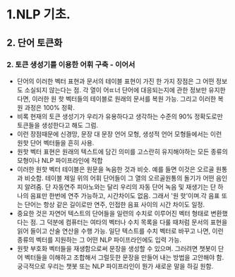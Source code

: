 # 1.NLP 기초.
## 2. 단어 토큰화
### 2. 토큰 생성기를 이용한 어휘 구축 - 이어서
- 단어의 이러한 벡터 표현과 문서의 테이블 표현이 가진 한 가지 장점은 그 어떤 정보도 소실되지 않는다는 점. 각 열이 어ㄸ너 단어에 대응되는지에 관한 정보만 유지한다면, 이러한 원 핫 벡터들의 테이블로 원래의 문서를 복원 가능. 그리고 이러한 복원 과정은 100% 정확.
- 비록 현재의 토큰 생성기가 우리가 유용하다고 생각하는 수준의 90% 정확도로만 토큰들을 생성한다고 해도 그럼.
- 이런 장점때문에 신경망, 문장 대 문장 언어 모형, 생성적 언어 모형들에서는 이런 원핫 단어 벡터들을 흔히 사용.
- 원핫 벡터 표현은 원래의 텍스트에 담긴 의미를 고스란히 유지해야하는 모든 종류의 모형이나 NLP 파이프라인에 적합
- 이러한 원핫 벡터 테이블은 원문을 녹음한 것과 비슷. 예를 들면 이것은 오르골 원통과 비슷함. 테이블 제일 위의 어휘 단어들이 그 열의 오르골원통의 돌기가 어떤 음인지 알려줌. 단 자동연주 피아노와는 달리 우리의 자동 단어 녹음 및 재생기는 단 하나의 음표만 한번에 연주 가능하고, 시간차이도 없음. 그래서 '원 핫'이며.각 음표 또는 단어는 항상 같은 길이로만 연주, 인접한 음표 사이의 시간 차이도 일정.
- 중요한 것은 자연어 텍스트의 단어들을 일련의 수치로 이루어진 벡터 형태로 변환했다는 점. 그 덕분에 컴퓨터는 여타의 벡터나 수치 목록을 다룰 때처럼 문서의 표현을 읽어 들이고 산술 연산을 수행 가능. 일단 텍스트를 수치 벡터로 바꾸고 나면, 이런 종류의 벡터를 지원하는 그 어떤 NLP 파이프라인에도 입력 가능.
- 원핫 부호화 벡터들을 재생함으로써 문장을 생성할 수 있으며. 그러려면 챗봇이 단어 벡터들을 이해하고 조합해서 그럴듯한 문장을 만들어 내는 방법을 고안해야 함. 궁극적으로 우리는 챗봇 또는 NLP 파이프라인이 뭔가 새로운 말을 하길 원함.